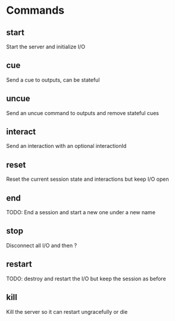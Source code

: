 # Commands

## start

Start the server and initialize I/O

## cue

Send a cue to outputs, can be stateful

## uncue

Send an uncue command to outputs and remove stateful cues

## interact

Send an interaction with an optional interactionId

## reset

Reset the current session state and interactions but keep I/O open

## end

TODO: End a session and start a new one under a new name

## stop

Disconnect all I/O and then ?

## restart

TODO: destroy and restart the I/O but keep the session as before

## kill

Kill the server so it can restart ungracefully or die
